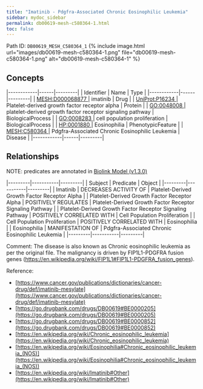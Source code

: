 ```yaml
---
title: "Imatinib - Pdgfra-Associated Chronic Eosinophilic Leukemia"
sidebar: mydoc_sidebar
permalink: db00619-mesh-c580364-1.html
toc: false 
---
```



Path ID: `DB00619_MESH_C580364_1`
{% include image.html url="images/db00619-mesh-c580364-1.png" file="db00619-mesh-c580364-1.png" alt="db00619-mesh-c580364-1" %}

## Concepts

|------------|------|---------|
| Identifier | Name | Type    |
|------------|------|---------|
| <a href="https://identifiers.org/MESH:D000068877">MESH:D000068877 </a> | imatinib | Drug |
| <a href="https://identifiers.org/UniProt:P16234">UniProt:P16234 </a> | Platelet-derived growth factor receptor alpha | Protein |
| <a href="https://identifiers.org/GO:0048008">GO:0048008 </a> | platelet-derived growth factor receptor signaling pathway | BiologicalProcess |
| <a href="https://identifiers.org/GO:0008283">GO:0008283 </a> | cell population proliferation | BiologicalProcess |
| <a href="https://identifiers.org/HP:0001880">HP:0001880 </a> | Eosinophilia | PhenotypicFeature |
| <a href="https://identifiers.org/MESH:C580364">MESH:C580364 </a> | Pdgfra-Associated Chronic Eosinophilic Leukemia | Disease |
|------------|------|---------|

## Relationships


NOTE: predicates are annotated in <a href="https://github.com/biolink/biolink-model/releases/tag/v1.3.0">Biolink Model (v1.3.0)</a>

|---------|-----------|---------|
| Subject | Predicate | Object  |
|---------|-----------|---------|
| Imatinib | DECREASES ACTIVITY OF | Platelet-Derived Growth Factor Receptor Alpha |
| Platelet-Derived Growth Factor Receptor Alpha | POSITIVELY REGULATES | Platelet-Derived Growth Factor Receptor Signaling Pathway |
| Platelet-Derived Growth Factor Receptor Signaling Pathway | POSITIVELY CORRELATED WITH | Cell Population Proliferation |
| Cell Population Proliferation | POSITIVELY CORRELATED WITH | Eosinophilia |
| Eosinophilia | MANIFESTATION OF | Pdgfra-Associated Chronic Eosinophilic Leukemia |
|---------|-----------|---------|

Comment: The disease is also known as Chronic eosinophilic leukemia as per the original file. The malignancy is driven by FIP1L1-PDGFRA fusion genes (https://en.wikipedia.org/wiki/FIP1L1#FIP1L1-PDGFRA_fusion_genes).

Reference: 
  - [https://www.cancer.gov/publications/dictionaries/cancer-drug/def/imatinib-mesylate](https://www.cancer.gov/publications/dictionaries/cancer-drug/def/imatinib-mesylate)
  - [https://go.drugbank.com/drugs/DB00619#BE0000205](https://go.drugbank.com/drugs/DB00619#BE0000205)
  - [https://go.drugbank.com/drugs/DB00619#BE0000852](https://go.drugbank.com/drugs/DB00619#BE0000852)
  - [https://en.wikipedia.org/wiki/Chronic_eosinophilic_leukemia](https://en.wikipedia.org/wiki/Chronic_eosinophilic_leukemia)
  - [https://en.wikipedia.org/wiki/Eosinophilia#Chronic_eosinophilic_leukemia_(NOS)](https://en.wikipedia.org/wiki/Eosinophilia#Chronic_eosinophilic_leukemia_(NOS))
  - [https://en.wikipedia.org/wiki/Imatinib#Other](https://en.wikipedia.org/wiki/Imatinib#Other)

